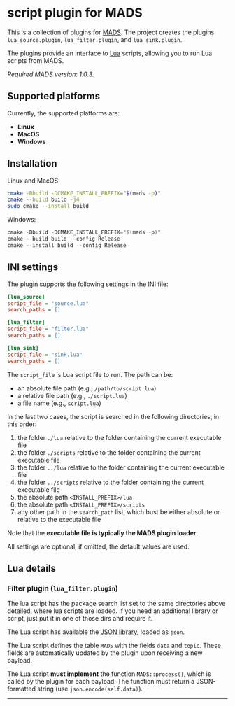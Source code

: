 # script plugin for MADS

This is a collection of plugins for [MADS](https://github.com/MADS-NET/MADS). The project creates the plugins `lua_source.plugin`, `lua_filter.plugin`, and `lua_sink.plugin`.

The plugins provide an interface to [Lua](https://lua.org) scripts, allowing you to run Lua scripts from MADS.

*Required MADS version: 1.0.3.*


## Supported platforms

Currently, the supported platforms are:

* **Linux** 
* **MacOS**
* **Windows**


## Installation

Linux and MacOS:

```bash
cmake -Bbuild -DCMAKE_INSTALL_PREFIX="$(mads -p)"
cmake --build build -j4
sudo cmake --install build
```

Windows:

```powershell
cmake -Bbuild -DCMAKE_INSTALL_PREFIX="$(mads -p)"
cmake --build build --config Release
cmake --install build --config Release
```


## INI settings

The plugin supports the following settings in the INI file:

```ini
[lua_source]
script_file = "source.lua"
search_paths = []

[lua_filter]
script_file = "filter.lua"
search_paths = []

[lua_sink]
script_file = "sink.lua"
search_paths = []
```

The `script_file` is Lua script file to run. The path can be:

* an absolute file path (e.g., `/path/to/script.lua`)
* a relative file path (e.g., `./script.lua`)
* a file name (e.g., `script.lua`)

In the last two cases, the script is searched in the following directories, in this order:

1. the folder `./lua` relative to the folder containing the current executable file
2. the folder `./scripts` relative to the folder containing the current executable file
3. the folder `../lua` relative to the folder containing the current executable file
4. the folder `../scripts` relative to the folder containing the current executable file
5. the absolute path `<INSTALL_PREFIX>/lua`
6. the absolute path `<INSTALL_PREFIX>/scripts`
7. any other path in the `search_path` list, which bust be either absolute or relative to the executable file

Note that the **executable file is typically the MADS plugin loader**.

All settings are optional; if omitted, the default values are used.


## Lua details

### Filter plugin (`lua_filter.plugin`)

The lua script has the package search list set to the same directories above detailed, where lua scripts are loaded. If you need an additional library or script, just put it in one of those dirs and require it.

The Lua script has available the [JSON library](https://github.com/rxi/json.lua), loaded as `json`.

The Lua script defines the table `MADS` with the fields `data` and `topic`. These fields are automatically updated by the plugin upon receiving a new payload.

The Lua script **must implement** the function `MADS::process()`, which is called by the plugin for each payload. The function must return a JSON-formatted string (use `json.encode(self.data)`).


---
